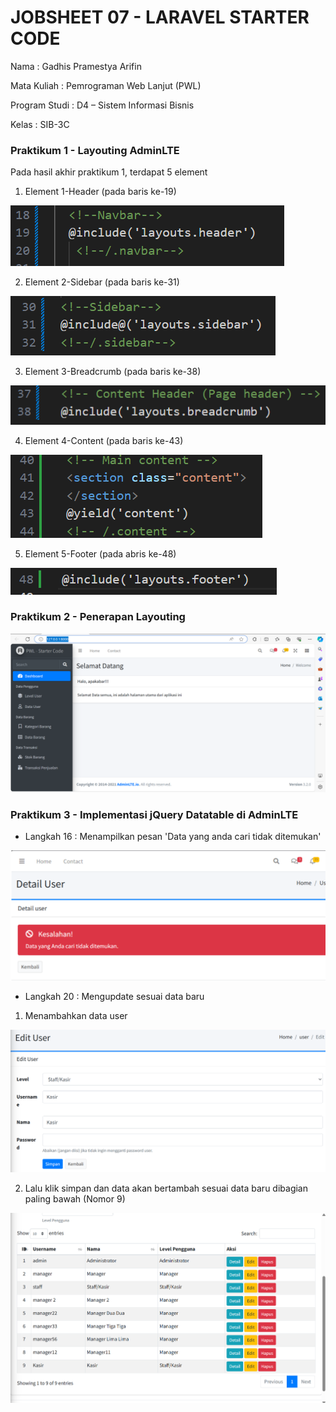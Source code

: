 # JOBSHEET 07 - LARAVEL STARTER CODE
Nama : Gadhis Pramestya Arifin

Mata Kuliah : Pemrograman Web Lanjut (PWL)

Program Studi : D4 – Sistem Informasi Bisnis

Kelas    : SIB-3C

### Praktikum 1 - Layouting AdminLTE
Pada hasil akhir praktikum 1, terdapat 5 element

1. Element 1-Header (pada baris ke-19)

![alt text](<Screenshot 2024-04-02 091935.png>)


2. Element 2-Sidebar (pada baris ke-31)

![alt text](<Screenshot 2024-04-02 092123.png>)


3. Element 3-Breadcrumb (pada baris ke-38)

![alt text](<Screenshot 2024-04-02 092236.png>)


4. Element 4-Content (pada baris ke-43)

![alt text](<Screenshot 2024-04-02 092410.png>)


5. Element 5-Footer (pada abris ke-48)

![alt text](<Screenshot 2024-04-02 092525.png>)

### Praktikum 2 - Penerapan Layouting

![alt text](<Screenshot 2024-04-02 093615.png>)

### Praktikum 3 - Implementasi jQuery Datatable di AdminLTE

- Langkah 16 : Menampilkan pesan 'Data yang anda cari tidak ditemukan'

![alt text](<Screenshot 2024-04-02 093854.png>)

- Langkah 20 : Mengupdate sesuai data baru
1. Menambahkan data user

![alt text](<Screenshot 2024-04-02 100401.png>)

2. Lalu klik simpan dan data akan bertambah sesuai data baru dibagian paling bawah (Nomor 9)

![alt text](<Screenshot 2024-04-02 100258.png>)




















